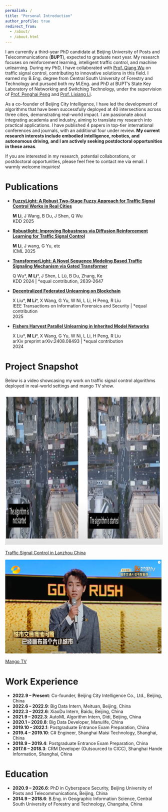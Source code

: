 ```yaml
---
permalink: /
title: "Personal Introduction"
author_profile: true
redirect_from: 
  - /about/
  - /about.html
---
```


I am currently a third-year PhD candidate at Beijing University of Posts and Telecommunications (**BUPT**), expected to graduate next year. My research focuses on reinforcement learning, intelligent traffic control, and machine unlearning. During my PhD, I have collaborated with [Prof. Qiang Wu](https://scholar.google.com/citations?user=edUqF7sAAAAJ&hl=en) on traffic signal control, contributing to innovative solutions in this field. I earned my B.Eng. degree from Central South University of Forestry and Technology and pursued both my M.Eng. and PhD at BUPT’s State Key Laboratory of Networking and Switching Technology, under the supervision of [Prof. Penghai Peng](https://scholar.google.com/citations?user=pZqxzFoAAAAJ&hl=zh-CN) and [Prof. Lixiang Li](https://scholar.google.com/citations?user=xXyZ2VkAAAAJ&hl=zh-CN).

As a co-founder of Beijing City Intelligence, I have led the development of algorithms that have been successfully deployed at 40 intersections across three cities, demonstrating real-world impact. I am passionate about integrating academia and industry, aiming to translate my research into practical applications. I have published 4 papers in top-tier international conferences and journals, with an additional four under review. **My current research interests include embodied intelligence, robotics, and autonomous driving, and I am actively seeking postdoctoral opportunities in these areas**.

If you are interested in my research, potential collaborations, or postdoctoral opportunities, please feel free to contact me via email. I warmly welcome inquiries!


# Publications


- [**FuzzyLight: A Robust Two-Stage Fuzzy Approach for Traffic Signal Control Works in Real Cities**](https://arxiv.org/pdf/2501.15820?)
   
  **M Li**, J Wang, B Du, J Shen, Q Wu  
  KDD 2025  

- [**Robustlight: Improving Robustness via Diffusion Reinforcement Learning for Traffic Signal Control**](https://openreview.net/pdf?id=YGjd2xw98G)
  
  **M Li**, J wang, G Yu, etc  
  ICML 2025


- [**TransformerLight: A Novel Sequence Modeling Based Traffic Signaling Mechanism via Gated Transformer**](https://dl.acm.org/doi/pdf/10.1145/3580305.3599530)

  Q Wu\*, **M Li**\*, J Shen, L Lü, B Du, Zhang, Ke  
  KDD 2024 | *equal contribution, 2639-2647  

- [**Decentralized Federated Unlearning on Blockchain**](https://arxiv.org/pdf/2402.16294v1)
  
  X Liu\*, **M Li**\*, X Wang, G Yu, W Ni, L Li, H Peng, R Liu  
  IEEE Transactions on Information Forensics and Security | *equal contribution  
  2025  

- [**Fishers Harvest Parallel Unlearning in Inherited Model Networks**](https://arxiv.org/pdf/2408.08493)
  
  X Liu\*, **M Li**\*, X Wang, G Yu, W Ni, L Li, H Peng, R Liu  
  arXiv preprint arXiv:2408.08493 | *equal contribution  
  2024  


# Project Snapshot

Below is a video showcasing my work on traffic signal control algorithms deployed in real-world settings and mango TV show.
<img src="/images/demo1.jpg" alt="Traffic Signal Control Screenshot" width="800" height="500" />

[Traffic Signal Control in Lanzhou China](https://www.youtube.com/watch?v=RkZMaeF93SQ) 

<img src="/images/demo2.jpg" alt="Traffic Signal Control Screenshot" width="500" height="300" />

[Mango TV](https://www.youtube.com/watch?v=LrThVqjFmJc)

# Work Experience

- **2022.9 – Present**: Co-founder, Beijing City Intelligence Co., Ltd., Beijing, China  
- **2022.6 – 2022.9**: Big Data Intern, Meituan, Beijing, China  
- **2022.3 – 2022.6**: XiaoDu Intern, Baidu, Beijing, China  
- **2021.9 – 2022.3**: AutoML Algorithm Intern, Didi, Beijing, China  
- **2020.1 – 2020.8**: Big Data Developer, Manulife, China  
- **2019.10 – 2022.1**: Postgraduate Entrance Exam Preparation, China  
- **2019.4 – 2019.10**: C# Engineer, Shanghai Maisi Technology, Shanghai, China  
- **2018.9 – 2019.4**: Postgraduate Entrance Exam Preparation, China  
- **2017.6 – 2018.3**: CRM Developer (Outsourced to CICC), Shanghai Hande Information, Shanghai, China  

# Education

- **2020.9 – 2026.6**: PhD in Cyberspace Security, Beijing University of Posts and Telecommunications, Beijing, China  
- **2014.9 – 2018.6**: B.Eng. in Geographic Information Science, Central South University of Forestry and Technology, Changsha, China


